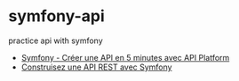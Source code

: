 # symfony-api
practice api with symfony

- [Symfony - Créer une API en 5 minutes avec API Platform](https://www.youtube.com/watch?v=3K7q08LJKso)
- [Construisez une API REST avec Symfony](https://openclassrooms.com/fr/courses/4087036-construisez-une-api-rest-avec-symfony/4280556-une-architecture-pas-un-protocole)
